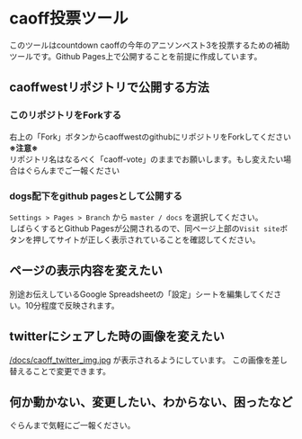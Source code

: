 # caoff投票ツール
このツールはcountdown caoffの今年のアニソンベスト3を投票するための補助ツールです。Github Pages上で公開することを前提に作成しています。

## caoffwestリポジトリで公開する方法
### このリポジトリをForkする
右上の「Fork」ボタンからcaoffwestのgithubにリポジトリをForkしてください   
**※注意※**  
リポジトリ名はなるべく「caoff-vote」のままでお願いします。もし変えたい場合はぐらんまでご一報ください

### dogs配下をgithub pagesとして公開する
`Settings > Pages > Branch` から   `master / docs` を選択してください。  
しばらくするとGithub Pagesが公開されるので、同ページ上部の`Visit site`ボタンを押してサイトが正しく表示されていることを確認してください。

## ページの表示内容を変えたい
別途お伝えしているGoogle Spreadsheetの「設定」シートを編集してください。10分程度で反映されます。

## twitterにシェアした時の画像を変えたい
[/docs/caoff_twitter_img.jpg](./docs/caoff_twitter_img.jpg) が表示されるようにしています。
この画像を差し替えることで変更できます。

## 何か動かない、変更したい、わからない、困ったなど
ぐらんまで気軽にご一報ください。
